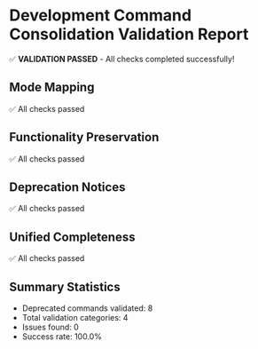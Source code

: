 # Development Command Consolidation Validation Report

✅ **VALIDATION PASSED** - All checks completed successfully!

## Mode Mapping

✅ All checks passed

## Functionality Preservation

✅ All checks passed

## Deprecation Notices

✅ All checks passed

## Unified Completeness

✅ All checks passed

## Summary Statistics

- Deprecated commands validated: 8
- Total validation categories: 4
- Issues found: 0
- Success rate: 100.0%
